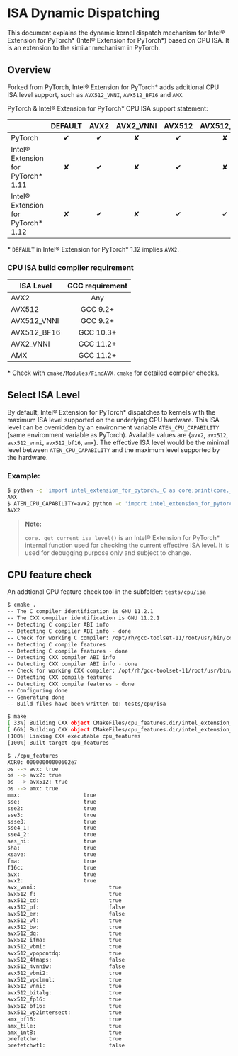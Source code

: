ISA Dynamic Dispatching
=======================

This document explains the dynamic kernel dispatch mechanism for Intel® Extension for PyTorch\* (Intel® Extension for PyTorch\*) based on CPU ISA. It is an extension to the similar mechanism in PyTorch.

## Overview

Forked from PyTorch, Intel® Extension for PyTorch\* adds additional CPU ISA level support, such as `AVX512_VNNI`, `AVX512_BF16` and `AMX`.

PyTorch & Intel® Extension for PyTorch\* CPU ISA support statement:

 | | DEFAULT | AVX2 | AVX2_VNNI | AVX512 | AVX512_VNNI | AVX512_BF16 | AMX |
 | ---- | :----: | :----: | :----: | :----: | :----: | :----: | :----: |
 | PyTorch | ✔ | ✔ | ✘ | ✔ | ✘ | ✘ | ✘ |
 | Intel® Extension for PyTorch\* 1.11 | ✘ | ✔ | ✘ | ✔ | ✘ | ✘ | ✘ |
 | Intel® Extension for PyTorch\* 1.12 | ✘ | ✔ | ✘ | ✔ | ✔ | ✔ | ✔ |

\* `DEFAULT` in Intel® Extension for PyTorch\* 1.12 implies `AVX2`.

### CPU ISA build compiler requirement

 | ISA Level | GCC requirement |
 | ---- | :----: |
 | AVX2 | Any |
 | AVX512 | GCC 9.2+ |
 | AVX512_VNNI | GCC 9.2+ |
 | AVX512_BF16 | GCC 10.3+ |
 | AVX2_VNNI | GCC 11.2+ |
 | AMX | GCC 11.2+ |

\* Check with `cmake/Modules/FindAVX.cmake` for detailed compiler checks.

## Select ISA Level

By default, Intel® Extension for PyTorch\* dispatches to kernels with the maximum ISA level supported on the underlying CPU hardware. This ISA level can be overridden by an environment variable `ATEN_CPU_CAPABILITY` (same environment variable as PyTorch). Available values are {`avx2`, `avx512`, `avx512_vnni`, `avx512_bf16`, `amx`}. The effective ISA level would be the minimal level between `ATEN_CPU_CAPABILITY` and the maximum level supported by the hardware.

### Example:

```bash
$ python -c 'import intel_extension_for_pytorch._C as core;print(core._get_current_isa_level())'
AMX
$ ATEN_CPU_CAPABILITY=avx2 python -c 'import intel_extension_for_pytorch._C as core;print(core._get_current_isa_level())'
AVX2
```
>**Note:**
>
>`core._get_current_isa_level()` is an Intel® Extension for PyTorch\* internal function used for checking the current effective ISA level. It is used for debugging purpose only and subject to change.

## CPU feature check

An addtional CPU feature check tool in the subfolder: `tests/cpu/isa`

```bash
$ cmake .
-- The C compiler identification is GNU 11.2.1
-- The CXX compiler identification is GNU 11.2.1
-- Detecting C compiler ABI info
-- Detecting C compiler ABI info - done
-- Check for working C compiler: /opt/rh/gcc-toolset-11/root/usr/bin/cc - skipped
-- Detecting C compile features
-- Detecting C compile features - done
-- Detecting CXX compiler ABI info
-- Detecting CXX compiler ABI info - done
-- Check for working CXX compiler: /opt/rh/gcc-toolset-11/root/usr/bin/c++ - skipped
-- Detecting CXX compile features
-- Detecting CXX compile features - done
-- Configuring done
-- Generating done
-- Build files have been written to: tests/cpu/isa

$ make
[ 33%] Building CXX object CMakeFiles/cpu_features.dir/intel_extension_for_pytorch/csrc/cpu/isa/cpu_feature.cpp.o
[ 66%] Building CXX object CMakeFiles/cpu_features.dir/intel_extension_for_pytorch/csrc/cpu/isa/cpu_feature_main.cpp.o
[100%] Linking CXX executable cpu_features
[100%] Built target cpu_features

$ ./cpu_features
XCR0: 00000000000602e7
os --> avx: true
os --> avx2: true
os --> avx512: true
os --> amx: true
mmx:                    true
sse:                    true
sse2:                   true
sse3:                   true
ssse3:                  true
sse4_1:                 true
sse4_2:                 true
aes_ni:                 true
sha:                    true
xsave:                  true
fma:                    true
f16c:                   true
avx:                    true
avx2:                   true
avx_vnni:                       true
avx512_f:                       true
avx512_cd:                      true
avx512_pf:                      false
avx512_er:                      false
avx512_vl:                      true
avx512_bw:                      true
avx512_dq:                      true
avx512_ifma:                    true
avx512_vbmi:                    true
avx512_vpopcntdq:               true
avx512_4fmaps:                  false
avx512_4vnniw:                  false
avx512_vbmi2:                   true
avx512_vpclmul:                 true
avx512_vnni:                    true
avx512_bitalg:                  true
avx512_fp16:                    true
avx512_bf16:                    true
avx512_vp2intersect:            true
amx_bf16:                       true
amx_tile:                       true
amx_int8:                       true
prefetchw:                      true
prefetchwt1:                    false
```
